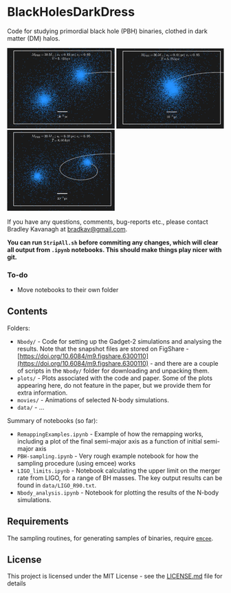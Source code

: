 # BlackHolesDarkDress

Code for studying primordial black hole (PBH) binaries, clothed in dark matter (DM) halos. 

<img src="movies/snapshot1.png" alt="alt text" width=250> <img src="movies/snapshot2.png" alt="alt text" width=250> <img src="movies/snapshot3.png" alt="alt text" width=250>

If you have any questions, comments, bug-reports etc., please contact Bradley Kavanagh at bradkav@gmail.com. 

**You can run `StripAll.sh` before commiting any changes, which will clear all output from `.ipynb` notebooks. This should make things play nicer with git.**


### To-do

* Move notebooks to their own folder

## Contents

Folders:

* `Nbody/` - Code for setting up the Gadget-2 simulations and analysing the results. Note that the snapshot files are stored on FigShare - [https://doi.org/10.6084/m9.figshare.6300110](https://doi.org/10.6084/m9.figshare.6300110) - and there are a couple of scripts in the `Nbody/` folder for downloading and unpacking them.
* `plots/` - Plots associated with the code and paper. Some of the plots appearing here, do not feature in the paper, but we provide them for extra information.
* `movies/` - Animations of selected N-body simulations.
* `data/` - ...


Summary of notebooks (so far):

* `RemappingExamples.ipynb` - Example of how the remapping works, including a plot of the final semi-major axis as a function of initial semi-major axis
* `PBH-sampling.ipynb` - Very rough example notebook for how the sampling procedure (using emcee) works
* `LIGO_limits.ipynb` - Notebook calculating the upper limit on the merger rate from LIGO, for a range of BH masses. The key output results can be found in `data/LIGO_R90.txt`.
* `Nbody_analysis.ipynb` - Notebook for plotting the results of the N-body simulations.


## Requirements

The sampling routines, for generating samples of binaries, require [`emcee`](http://dfm.io/emcee/current/).

## License

This project is licensed under the MIT License - see the [LICENSE.md](LICENSE.md) file for details
